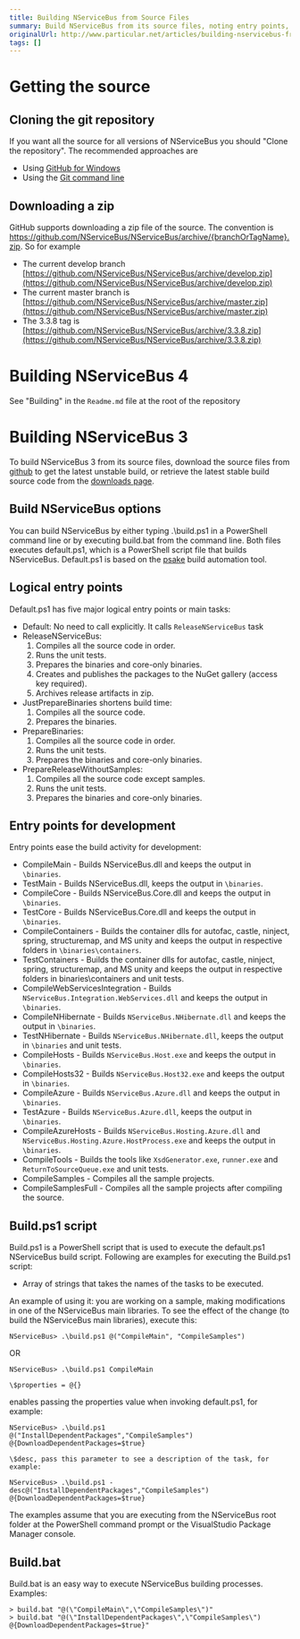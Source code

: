 ```yaml
---
title: Building NServiceBus from Source Files
summary: Build NServiceBus from its source files, noting entry points, Build.ps1, and build.bat.
originalUrl: http://www.particular.net/articles/building-nservicebus-from-source-files
tags: []
---
```


Getting the source
==================

Cloning the git repository
--------------------------

If you want all the source for all versions of NServiceBus you should
"Clone the repository". The recommended approaches are

- Using [GitHub for Windows](http://windows.github.com/)
- Using the [Git command line](http://git-scm.com/book/en/Git-Basics-Getting-a-Git-Repository)

Downloading a zip
-----------------

GitHub supports downloading a zip file of the source. The convention is
https://github.com/NServiceBus/NServiceBus/archive/{branchOrTagName}.zip. So for example

- The current develop branch [https://github.com/NServiceBus/NServiceBus/archive/develop.zip](https://github.com/NServiceBus/NServiceBus/archive/develop.zip)
- The current master branch is [https://github.com/NServiceBus/NServiceBus/archive/master.zip](https://github.com/NServiceBus/NServiceBus/archive/master.zip)
- The 3.3.8 tag is [https://github.com/NServiceBus/NServiceBus/archive/3.3.8.zip](https://github.com/NServiceBus/NServiceBus/archive/3.3.8.zip)

Building NServiceBus 4
======================

See "Building" in the `Readme.md` file at the root of the repository

Building NServiceBus 3
======================

To build NServiceBus 3 from its source files, download the source files from
[github](https://github.com/NServiceBus/NServiceBus/zipball/develop) to get the latest unstable build, or retrieve the latest stable build source code from the [downloads page](http://particular.net/downloads).

Build NServiceBus options
-------------------------

You can build NServiceBus by either typing .\\build.ps1 in a PowerShell command line or by executing build.bat from the command line. Both files executes default.ps1, which is a PowerShell script file that builds NServiceBus. Default.ps1 is based on the
[psake](http://github.com/psake/psake) build automation tool.

Logical entry points
--------------------

Default.ps1 has five major logical entry points or main tasks:

 * Default: No need to call explicitly. It calls `ReleaseNServiceBus` task
 * ReleaseNServiceBus:
    1.  Compiles all the source code in order.
    2.  Runs the unit tests.
    3.  Prepares the binaries and core-only binaries.
    4.  Creates and publishes the packages to the NuGet gallery (access key required).
    5.  Archives release artifacts in zip.
 * JustPrepareBinaries shortens build time:
    1.  Compiles all the source code.
    2.  Prepares the binaries.
 * PrepareBinaries:
    1.  Compiles all the source code in order.
    2.  Runs the unit tests.
    3.  Prepares the binaries and core-only binaries.
 * PrepareReleaseWithoutSamples:
    1.  Compiles all the source code except samples.
    2.  Runs the unit tests.
    3.  Prepares the binaries and core-only binaries.

Entry points for development
----------------------------

Entry points ease the build activity for development:

-   CompileMain - Builds NServiceBus.dll and keeps the output in `\binaries`.
-   TestMain - Builds NServiceBus.dll, keeps the output in `\binaries`.
-   CompileCore - Builds NServiceBus.Core.dll and keeps the output in `\binaries`.
-   TestCore - Builds NServiceBus.Core.dll and keeps the output in `\binaries`.
-   CompileContainers - Builds the container dlls for autofac, castle, ninject, spring, structuremap, and MS unity and keeps the output in respective folders in `\binaries\containers`.
-   TestContainers - Builds the container dlls for autofac, castle, ninject, spring, structuremap, and MS unity and keeps the output in respective folders in binaries\\containers and unit tests.
-   CompileWebServicesIntegration - Builds `NServiceBus.Integration.WebServices.dll` and keeps the output in
    `\binaries`.
-   CompileNHibernate - Builds `NServiceBus.NHibernate.dll` and keeps the output in `\binaries`.
-   TestNHibernate - Builds `NServiceBus.NHibernate.dll`, keeps the output in `\binaries` and unit tests.
-   CompileHosts - Builds `NServiceBus.Host.exe` and keeps the output in `\binaries`.
-   CompileHosts32 - Builds `NServiceBus.Host32.exe` and keeps the output in `\binaries`.
-   CompileAzure - Builds `NServiceBus.Azure.dll` and keeps the output in `\binaries`.
-   TestAzure - Builds `NServiceBus.Azure.dll`, keeps the output in `\binaries`.
-   CompileAzureHosts - Builds `NServiceBus.Hosting.Azure.dll` and `NServiceBus.Hosting.Azure.HostProcess.exe` and keeps the output in `\binaries`.
-   CompileTools - Builds the tools like `XsdGenerator.exe`, `runner.exe` and `ReturnToSourceQueue.exe` and unit tests.
-   CompileSamples - Compiles all the sample projects.
-   CompileSamplesFull - Compiles all the sample projects after compiling the source.

Build.ps1 script
----------------

Build.ps1 is a PowerShell script that is used to execute the default.ps1 NServiceBus build script. Following are examples for executing the Build.ps1 script:

-   Array of strings that takes the names of the tasks to be executed.

An example of using it: you are working on a sample, making modifications in one of the NServiceBus main libraries. To see the effect of the change (to build the NServiceBus main libraries), execute this:

    NServiceBus> .\build.ps1 @("CompileMain", "CompileSamples")

OR

    NServiceBus> .\build.ps1 CompileMain

    \$properties = @{} 

enables passing the properties value when invoking default.ps1, for example:

    NServiceBus> .\build.ps1 @("InstallDependentPackages","CompileSamples") @{DownloadDependentPackages=$true}

    \$desc, pass this parameter to see a description of the task, for
    example:

    NServiceBus> .\build.ps1 -desc@("InstallDependentPackages","CompileSamples") @{DownloadDependentPackages=$true}

The examples assume that you are executing from the NServiceBus root folder at the PowerShell command prompt or the VisualStudio Package Manager console.

Build.bat
---------

Build.bat is an easy way to execute NServiceBus building processes. Examples:

    > build.bat "@(\"CompileMain\",\"CompileSamples\")"
    > build.bat "@(\"InstallDependentPackages\",\"CompileSamples\") @{DownloadDependentPackages=$true}"